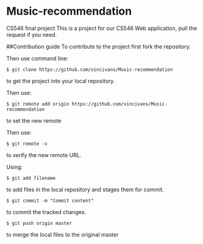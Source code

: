 # Music-recommendation
CS546 final project
This is a project for our CS546 Web application, pull the request if you need.


##Contribution guide
To contribute to the project first fork the repository.

Then use command line:

	$ git clone https://github.com/vincivans/Music-recommendation
	
to get the project into your local repository.

Then use:

	$ git remote add origin https://github.com/vincivans/Music-recommendation

to set the new remote

Then use:

	$ git remote -v

to verify the new remote URL.

Using:

	$ git add filename
to add files in the local repository and stages them for commit.

	$ git commit -m "Commit content"
to commit the tracked changes.

	$ git push origin master
to merge the local files to the original master



